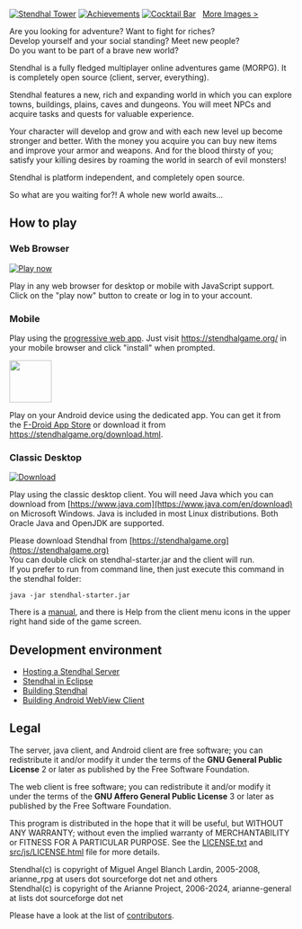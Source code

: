 [![Stendhal Tower](https://arianne-project.org/screens/stendhal/THM_MagicTower98small.jpeg)](https://arianne-project.org/screens/stendhal/MagicTower98.jpg)
[![Achievements](https://arianne-project.org/screens/stendhal/THM_Achievement_Stendhal98.jpg)](https://arianne-project.org/screens/stendhal/Achievement_Stendhal98.png)
[![Cocktail Bar](https://arianne-project.org/screens/stendhal/THM_2020_AthorCocktailBar.jpg)](https://arianne-project.org/screens/stendhal/2020_AthorCocktailBar.png)&nbsp;&nbsp;&nbsp;[More Images >](https://stendhalgame.org/media/screenshots.html)

Are you looking for adventure? Want to fight for riches?<br>
Develop yourself and your social standing? Meet new people?<br>
Do you want to be part of a brave new world?

Stendhal is a fully fledged multiplayer online adventures game (MORPG). It is completely open source (client, server, everything).

Stendhal features a new, rich and expanding world in which you can explore towns, buildings, plains, caves and dungeons.
You will meet NPCs and acquire tasks and quests for valuable experience.

Your character will develop and grow and with each new level up become stronger and better. With the money you acquire you can buy new items and improve your armor and weapons. And for the blood thirsty of you; satisfy your killing desires by roaming the world in search of evil monsters!

Stendhal is platform independent, and completely open source.

So what are you waiting for?! A whole new world awaits...


## How to play

### Web Browser

[![Play now](https://arianne-project.org/images/playbutton.png)](https://stendhalgame.org/account/mycharacters.html)

Play in any web browser for desktop or mobile with JavaScript support. Click on the "play now"
button to create or log in to your account.

### Mobile

Play using the [progressive web app](https://en.wikipedia.org/wiki/Progressive_web_app). Just visit
https://stendhalgame.org/ in your mobile browser and click "install" when prompted.

[<img src="https://fdroid.gitlab.io/artwork/badge/get-it-on.png" height="75">](https://f-droid.org/packages/org.stendhalgame.client/)

Play on your Android device using the dedicated app. You can get it from the
[F-Droid App Store](https://f-droid.org/) or download it from https://stendhalgame.org/download.html.

### Classic Desktop

[![Download](https://stendhalgame.org/images/downloadbutton.png)](https://arianne-project.org/download/stendhal.zip)

Play using the classic desktop client. You will need Java which you can download from
[https://www.java.com](https://www.java.com/en/download) on Microsoft Windows. Java is included in
most Linux distributions. Both Oracle Java and OpenJDK are supported.

Please download Stendhal from [https://stendhalgame.org](https://stendhalgame.org)<br>
You can double click on stendhal-starter.jar and the client will run.<br>
If you prefer to run from command line, then just execute this command
in the stendhal folder:

`java -jar stendhal-starter.jar`

There is a  [manual](https://stendhalgame.org/wiki/Stendhal_Manual), and there is Help from the client menu icons in the upper right hand side of the game screen.


## Development environment

* [Hosting a Stendhal Server](https://stendhalgame.org/wiki/Host_a_Stendhal_Server)
* [Stendhal in Eclipse](https://stendhalgame.org/wiki/Stendhal_on_Eclipse)
* [Building Stendhal](https://stendhalgame.org/wiki/HowToBuildStendhal)
* [Building Android WebView Client](https://stendhalgame.org/wiki/BuildStendhalForAndroid#WebView_Client)


## Legal

The server, java client, and Android client are free software; you can redistribute it and/or modify
it under the terms of the **GNU General Public License** 2 or later as published by the Free
Software Foundation.

The web client is free software; you can redistribute it and/or modify it under the terms of the **GNU Affero General Public License** 3 or later as published by the Free Software Foundation.

This program is distributed in the hope that it will be useful, but WITHOUT ANY WARRANTY; without
even the implied warranty of MERCHANTABILITY or FITNESS FOR A PARTICULAR PURPOSE.  See the
[LICENSE.txt](LICENSE.txt) and [src/js/LICENSE.html](src/js/LICENSE.html) file for more details.

Stendhal(c) is copyright of Miguel Angel Blanch Lardin, 2005-2008, arianne_rpg at users dot sourceforge dot net and others<br>
Stendhal(c) is copyright of the Arianne Project, 2006-2024, arianne-general at lists dot sourceforge dot net

Please have a look at the list of [contributors](doc/contributors.md#contributors).
